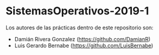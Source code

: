 # SistemasOperativos-2019-1
Los autores de las prácticas dentro de este repositorio son:

* Damián Rivera Gonzalez (https://github.com/DamianR)
* Luis Gerardo Bernabe (https://github.com/LuisBernabe)

